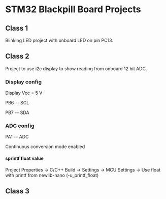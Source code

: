 # STM32 Blackpill Board Projects

## Class 1

Blinking LED project with onboard LED on pin PC13.

## Class 2

Project to use i2c display to show reading from onboard 12 bit ADC.

### Display config

Display Vcc = 5 V

PB6 -- SCL

PB7 -- SDA


### ADC config

PA1 -- ADC

Continuous conversion mode enabled

#### sprintf float value

Project Properties -> C/C++ Build -> Settings -> MCU Settings -> Use float with printf from newlib-nano (-u_printf_float)



## Class 3